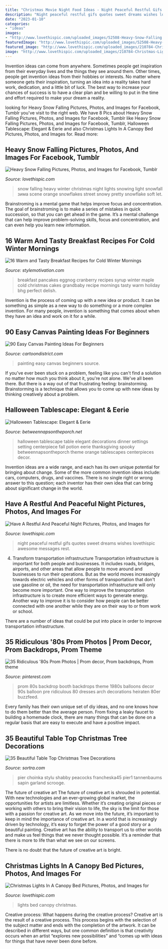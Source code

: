 ```yaml
---
title: "Christmas Movie Night Food Ideas - Night Peaceful Restful Gifs Quotes Sweet Dreams Wishes Lovethispic Awesome Messages Rest"
description: "Night peaceful restful gifs quotes sweet dreams wishes lovethispic awesome messages rest"
date: "2023-01-10"
categories:
- "ideas"
images:
- "http://www.lovethispic.com/uploaded_images/52508-Heavy-Snow-Falling.jpg"
featuredImage: "http://www.lovethispic.com/uploaded_images/52508-Heavy-Snow-Falling.jpg"
featured_image: "http://www.lovethispic.com/uploaded_images/210784-Christmas-Lights-In-A-Canopy-Bed.jpg"
image: "http://www.lovethispic.com/uploaded_images/210784-Christmas-Lights-In-A-Canopy-Bed.jpg"
---
```



Invention ideas can come from anywhere. Sometimes people get inspiration from their everyday lives and the things they see around them. Other times, people get invention ideas from their hobbies or interests. No matter where someone gets their inspiration, turning an idea into a reality takes hard work, dedication, and a little bit of luck. The best way to increase your chances of success is to have a clear plan and be willing to put in the time and effort required to make your dream a reality.

	

		
looking for Heavy Snow Falling Pictures, Photos, and Images for Facebook, Tumblr you've visit to the right web. We have 8 Pics about Heavy Snow Falling Pictures, Photos, and Images for Facebook, Tumblr like Heavy Snow Falling Pictures, Photos, and Images for Facebook, Tumblr, Halloween Tablescape: Elegant &amp; Eerie and also Christmas Lights In A Canopy Bed Pictures, Photos, and Images for. Read more:
		
    
## Heavy Snow Falling Pictures, Photos, And Images For Facebook, Tumblr

<img loading=lazy src="http://www.lovethispic.com/uploaded_images/52508-Heavy-Snow-Falling.jpg" onerror="this.onerror=null;this.src='https://tse3.mm.bing.net/th?id=OIP.3g0oPdFHpFtFeLMI44jDfwHaLH&amp;pid=15.1';" alt="Heavy Snow Falling Pictures, Photos, and Images for Facebook, Tumblr">

_Source: lovethispic.com_

>snow falling heavy winter christmas night lights snowing light snowfall зима scene orange snowflakes street snowy pretty snowflake soft let. 

	

Brainstroming is a mental game that helps improve focus and concentration. The goal of brainstroming is to make a series of mistakes in quick succession, so that you can get ahead in the game. It’s a mental challenge that can help improve problem-solving skills, focus and concentration, and can even help you learn new information.

    
## 16 Warm And Tasty Breakfast Recipes For Cold Winter Mornings

<img loading=lazy src="http://www.stylemotivation.com/wp-content/uploads/2015/01/winter-breakfast-3.jpg" onerror="this.onerror=null;this.src='https://tse4.mm.bing.net/th?id=OIP.FJqYXfLufwDQbCIpIiobkAHaLH&amp;pid=15.1';" alt="16 Warm and Tasty Breakfast Recipes for Cold Winter Mornings">

_Source: stylemotivation.com_

>breakfast pancakes eggnog cranberry recipes syrup winter maple cold christmas cakes grandbaby recipe mornings tasty warm holiday bhg perfect delish. 

	

Invention is the process of coming up with a new idea or product. It can be something as simple as a new way to do something or a more complex invention. For many people, invention is something that comes about when they have an idea and work on it for a while.

    
## 90 Easy Canvas Painting Ideas For Beginners

<img loading=lazy src="http://www.cartoondistrict.com/wp-content/uploads/2017/06/Easy-Canvas-Painting-Ideas-For-Beginners13-1.jpg" onerror="this.onerror=null;this.src='https://tse1.mm.bing.net/th?id=OIP.2XTXUND_J8DtSbHqt2KaXwHaJR&amp;pid=15.1';" alt="90 Easy Canvas Painting Ideas For Beginners">

_Source: cartoondistrict.com_

>painting easy canvas beginners source. 

	

If you've ever been stuck on a problem, feeling like you can't find a solution no matter how much you think about it, you're not alone. We've all been there. But there is a way out of that frustrating feeling: brainstorming. Brainstorming is a technique that allows you to come up with new ideas by thinking creatively about a problem.

    
## Halloween Tablescape: Elegant &amp; Eerie

<img loading=lazy src="https://betweennapsontheporch.net/wp-content/uploads/2012/10/Halloween-Tablescape-with-Potion-Centerpiece-021.jpg" onerror="this.onerror=null;this.src='https://tse4.mm.bing.net/th?id=OIP.ytrkmub9FBHrHhvtKpHaQwHaLG&amp;pid=15.1';" alt="Halloween Tablescape: Elegant &amp; Eerie">

_Source: betweennapsontheporch.net_

>halloween tablescape table elegant decorations dinner settings setting centerpiece fall potion eerie thanksgiving spooky betweennapsontheporch theme orange tablescapes centerpieces decor. 

	

Invention ideas are a wide range, and each has its own unique potential for bringing about change. Some of the more common invention ideas include: cars, computers, drugs, and vaccines. There is no single right or wrong answer to this question; each inventor has their own idea that can bring about significant change in the world.

    
## Have A Restful And Peaceful Night Pictures, Photos, And Images For

<img loading=lazy src="http://www.lovethispic.com/uploaded_images/348009-Have-A-Restful-And-Peaceful-Night.gif" onerror="this.onerror=null;this.src='https://tse2.mm.bing.net/th?id=OIP.yr9Zvgvf1neY8UMStS0oEwAAAA&amp;pid=15.1';" alt="Have A Restful And Peaceful Night Pictures, Photos, and Images for">

_Source: lovethispic.com_

>night peaceful restful gifs quotes sweet dreams wishes lovethispic awesome messages rest. 

	

4) Transform transportation infrastructure
Transportation infrastructure is important for both people and businesses. It includes roads, bridges, airports, and other areas that allow people to move around and businesses to run their operations. But as the world moves increasingly towards electric vehicles and other forms of transportation that don't use gasoline or oil, the need for transportation infrastructure will only become more important. 
One way to improve the transportation infrastructure is to create more efficient ways to generate energy. Another way to improve it is to consider how people can be better connected with one another while they are on their way to or from work or school. 

There are a number of ideas that could be put into place in order to improve transportation infrastructure.

    
## 35 Ridiculous &#039;80s Prom Photos | Prom Decor, Prom Backdrops, Prom Theme

<img loading=lazy src="https://i.pinimg.com/736x/3d/41/6c/3d416c50bdaab1d61bb281a038ad024a--s-prom-balloon-backdrop.jpg" onerror="this.onerror=null;this.src='https://tse4.mm.bing.net/th?id=OIP.04B8zA1EVr1CYsMbz4dXnAHaKj&amp;pid=15.1';" alt="35 Ridiculous &#039;80s Prom Photos | Prom decor, Prom backdrops, Prom theme">

_Source: pinterest.com_

>prom 80s backdrop booth backdrops theme 1980s balloons decor 90s balloon pre ridiculous 80 dresses arch decorations heiraten 80er buzzfeed. 

	

Every family has their own unique set of diy ideas, and no one knows how to do them better than the average person. From fixing a leaky faucet to building a homemade clock, there are many things that can be done on a regular basis that are easy to execute and have a positive impact.

    
## 35 Beautiful Table Top Christmas Tree Decorations

<img loading=lazy src="https://www.sortra.com/wp-content/uploads/2014/12/tabletop-christmas-tree04.jpg" onerror="this.onerror=null;this.src='https://tse2.mm.bing.net/th?id=OIP.KrgqEToBsvogVp5vMrdb6wHaI5&amp;pid=15.1';" alt="35 Beautiful Table Top Christmas Tree Decorations">

_Source: sortra.com_

>pier choinka stylu shabby peacocks francheska45 pier1 tannenbaums sapin garland scrooge. 

	

The future of creative art
The future of creative art is shrouded in potential. With new technologies and an ever-growing global market, the opportunities for artists are limitless. Whether it’s creating original pieces or working with others to bring their vision to life, the sky is the limit for those with a passion for creative art.
As we move into the future, it’s important to keep in mind the importance of creative art. In a world that is increasingly driven by technology, it’s easy to forget the power of a good story or a beautiful painting. Creative art has the ability to transport us to other worlds and make us feel things that we never thought possible. It’s a reminder that there is more to life than what we see on our screens.

There is no doubt that the future of creative art is bright.

    
## Christmas Lights In A Canopy Bed Pictures, Photos, And Images For

<img loading=lazy src="http://www.lovethispic.com/uploaded_images/210784-Christmas-Lights-In-A-Canopy-Bed.jpg" onerror="this.onerror=null;this.src='https://tse1.mm.bing.net/th?id=OIP.AEYsNrhVZWwZslTl-U9k-QAAAA&amp;pid=15.1';" alt="Christmas Lights In A Canopy Bed Pictures, Photos, and Images for">

_Source: lovethispic.com_

>lights bed canopy christmas. 

	

Creative process: What happens during the creative process?
Creative art is the result of a creative process. This process begins with the selection of the subject matter and ends with the completion of the artwork. It can be described in different ways, but one common definition is that creativity occurs when an artist “explores new possibilities” and “comes up with ideas for things that have never been done before.

